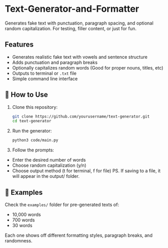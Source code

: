 # Text-Generator-and-Formatter

Generates fake text with punctuation, paragraph spacing, and optional random capitalization. For testing, filler content, or just for fun.


## Features

- Generates realistic fake text with vowels and sentence structure
- Adds punctuation and paragraph breaks
- Optionally capitalizes random words (Good for proper nouns, titles, etc)
- Outputs to terminal or `.txt` file
- Simple command line interface


## 🚀 How to Use

1. Clone this repository:
   ```bash
   git clone https://github.com/yourusername/text-generator.git
   cd text-generator
2. Run the generator:
   ```bash
   python3 code/main.py
3. Follow the prompts:
-    Enter the desired number of words
-    Choose random capitalization (y/n)
-    Choose output method (t for terminal, f for file)
PS.  If saving to a file, it will appear in the output/ folder.   


## 📄 Examples

Check the `examples/` folder for pre-generated texts of:
- 10,000 words
- 700 words
- 30 words

Each one shows off different formatting styles, paragraph breaks, and randomness.

